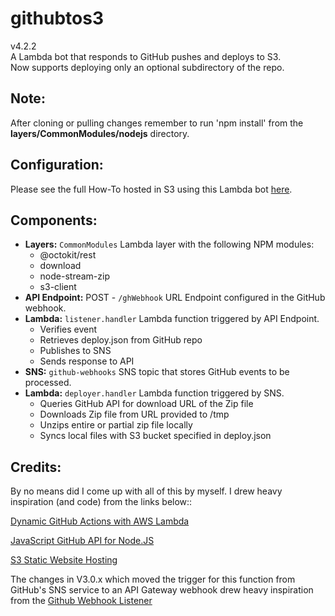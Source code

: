 # githubtos3
v4.2.2  
A Lambda bot that responds to GitHub pushes and deploys to S3.  
Now supports deploying only an optional subdirectory of the repo.  

## Note:
  After cloning or pulling changes remember to run 'npm install' from the **layers/CommonModules/nodejs** directory.   
  
## Configuration:
  Please see the full How-To hosted in S3 using this Lambda bot [here](https://githubtos3.kylemunz.com/).  

## Components:
- **Layers:** ```CommonModules``` Lambda layer with the following NPM modules:
  - @octokit/rest
  - download
  - node-stream-zip
  - s3-client
- **API Endpoint:** POST - ```/ghWebhook``` URL Endpoint configured in the GitHub webhook.
- **Lambda:** ```listener.handler``` Lambda function triggered by API Endpoint.
  - Verifies event
  - Retrieves deploy.json from GitHub repo
  - Publishes to SNS
  - Sends response to API
- **SNS:** ```github-webhooks``` SNS topic that stores GitHub events to be processed.
- **Lambda:** ```deployer.handler``` Lambda function triggered by SNS. 
  - Queries GitHub API for download URL of the Zip file
  - Downloads Zip file from URL provided to /tmp
  - Unzips entire or partial zip file locally
  - Syncs local files with S3 bucket specified in deploy.json

## Credits:
  By no means did I come up with all of this by myself. I drew heavy inspiration (and code) from the links below::  

  [Dynamic GitHub Actions with AWS Lambda](https://aws.amazon.com/blogs/compute/dynamic-github-actions-with-aws-lambda/)  

  [JavaScript GitHub API for Node.JS](http://mikedeboer.github.io/node-github/)  

  [S3 Static Website Hosting](http://docs.aws.amazon.com/gettingstarted/latest/swh/website-hosting-intro.html)  
  
  The changes in V3.0.x which moved the trigger for this function from GitHub's SNS service to an API Gateway webhook drew heavy inspiration from the [Github Webhook Listener](https://serverless.com/examples/aws-node-github-webhook-listener/)
